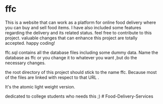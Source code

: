# ffc
This is a website that can work as a platform for online food delivery where you can buy and sell food items. I have also included some features regarding the delivery and its related status. feel free to contribute to this project. valuable changes that can enhance this project are totally accepted. happy coding!


ffc.sql contains all the database files including some dummy data. Name the database as ffc or you change it to whatever you want ,but do the necessary changes.

the root directory of this project should stick to the name ffc. Because most of the files are linked with respect to that URL .

It's the atomic light weight version. 

dedicated to college students who needs this ;)
#   F o o d - D e l i v e r y - S e r v i c e s  
 